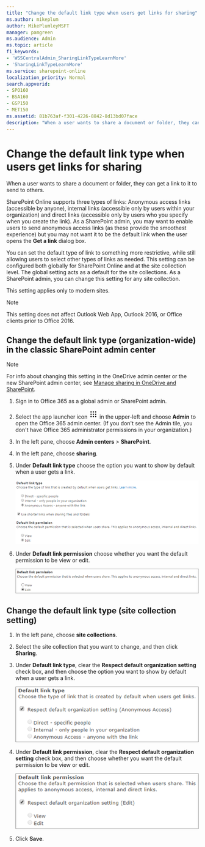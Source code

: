 ```yaml
---
title: "Change the default link type when users get links for sharing"
ms.author: mikeplum
author: MikePlumleyMSFT
manager: pamgreen
ms.audience: Admin
ms.topic: article
f1_keywords:
- 'WSSCentralAdmin_SharingLinkTypeLearnMore'
- 'SharingLinkTypeLearnMore'
ms.service: sharepoint-online
localization_priority: Normal
search.appverid:
- SPO160
- BSA160
- GSP150
- MET150
ms.assetid: 81b763af-f301-4226-8842-8d13bd07face
description: "When a user wants to share a document or folder, they can get a link to it to send to others."
---
```


# Change the default link type when users get links for sharing

When a user wants to share a document or folder, they can get a link to it to send to others.
  
SharePoint Online supports three types of links: Anonymous access links (accessible by anyone), internal links (accessible only by users within your organization) and direct links (accessible only by users who you specify when you create the link). As a SharePoint admin, you may want to enable users to send anonymous access links (as these provide the smoothest experience) but you may not want it to be the default link when the user opens the **Get a link** dialog box. 
  
You can set the default type of link to something more restrictive, while still allowing users to select other types of links as needed. This setting can be configured both globally for SharePoint Online and at the site collection level. The global setting acts as a default for the site collections. As a SharePoint admin, you can change this setting for any site collection.

This setting applies only to modern sites.
  
> [!NOTE]
> This setting does not affect Outlook Web App, Outlook 2016, or Office clients prior to Office 2016. 
  
## Change the default link type (organization-wide) in the classic SharePoint admin center

> [!NOTE]
> For info about changing this setting in the OneDrive admin center or the new SharePoint admin center, see [Manage sharing in OneDrive and SharePoint](/onedrive/manage-sharing).
  
1. Sign in to Office 365 as a global admin or SharePoint admin.
    
2. Select the app launcher icon ![The app launcher icon in Office 365](media/e5aee650-c566-4100-aaad-4cc2355d909f.png) in the upper-left and choose **Admin** to open the Office 365 admin center. (If you don't see the Admin tile, you don't have Office 365 administrator permissions in your organization.) 
    
3. In the left pane, choose **Admin centers** \> **SharePoint**.
 
4. In the left pane, choose **sharing**.
    
5. Under **Default link type** choose the option you want to show by default when a user gets a link. 
    
    ![Default link type dialog box](media/4dc58d77-dccd-474f-b0fb-8ff8b3f1c088.png)
  
6. Under **Default link permission** choose whether you want the default permission to be view or edit. 
    
    ![Screenshot of default link permissions which are view and edit.](media/17172082-7cc4-44e4-9b73-3a0ea9acc577.png)
  
## Change the default link type (site collection setting)

1. In the left pane, choose **site collections**.
    
2. Select the site collection that you want to change, and then click **Sharing**.
    
3. Under **Default link type**, clear the **Respect default organization setting** check box, and then choose the option you want to show by default when a user gets a link. 
    
    ![Screenshot of default link type settings for a site collection](media/348a8751-421c-4591-9b6b-6d1d381521cd.png)
  
4. Under **Default link permission**, clear the **Respect default organization setting** check box, and then choose whether you want the default permission to be view or edit. 
    
    ![Screenshot of default link permissions setting for a site collection](media/6e585416-019e-4c14-a057-0fd7e7b3e1f6.png)
  
5. Click **Save**.
    

